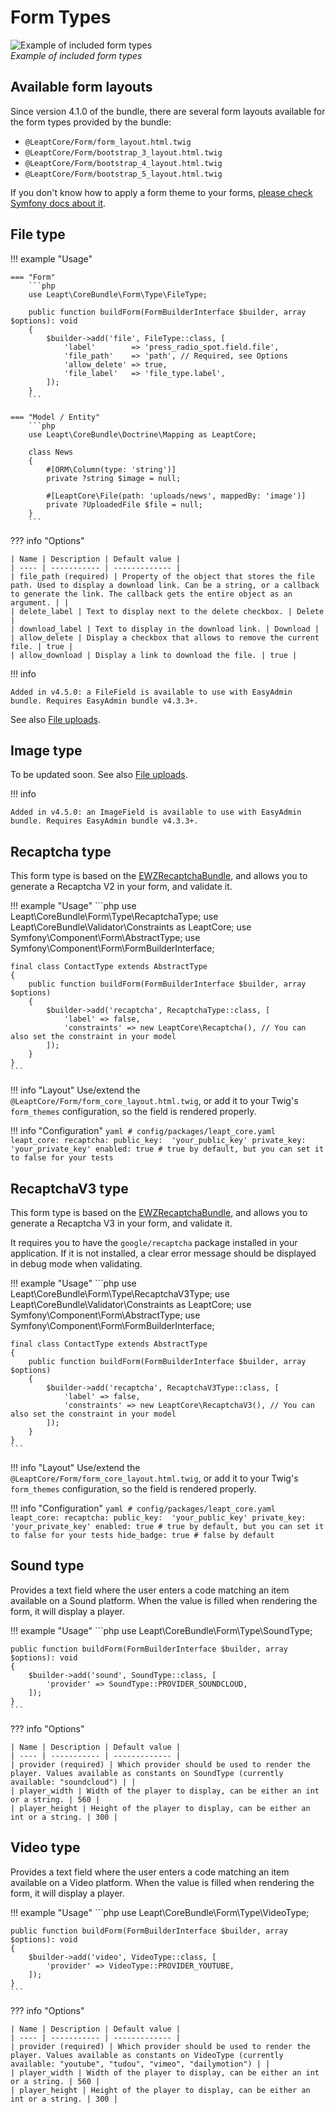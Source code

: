 # Form Types

![Example of included form types](images/form-types-demo.webp "Example of included form types")  
*Example of included form types*

## Available form layouts

Since version 4.1.0 of the bundle, there are several form layouts available for the form types provided by the bundle:

- `@LeaptCore/Form/form_layout.html.twig`
- `@LeaptCore/Form/bootstrap_3_layout.html.twig`
- `@LeaptCore/Form/bootstrap_4_layout.html.twig`
- `@LeaptCore/Form/bootstrap_5_layout.html.twig`

If you don't know how to apply a form theme to your forms, [please check Symfony docs about it](https://symfony.com/doc/current/form/form_themes.html).

## File type

!!! example "Usage"

    === "Form"
        ```php
        use Leapt\CoreBundle\Form\Type\FileType;

        public function buildForm(FormBuilderInterface $builder, array $options): void
        {
            $builder->add('file', FileType::class, [
                'label'        => 'press_radio_spot.field.file',
                'file_path'    => 'path', // Required, see Options
                'allow_delete' => true,
                'file_label'   => 'file_type.label',
            ]);
        }
        ```

    === "Model / Entity"
        ```php
        use Leapt\CoreBundle\Doctrine\Mapping as LeaptCore;
        
        class News
        {
            #[ORM\Column(type: 'string')]
            private ?string $image = null;
    
            #[LeaptCore\File(path: 'uploads/news', mappedBy: 'image')]
            private ?UploadedFile $file = null;
        }
        ```

??? info "Options"

    | Name | Description | Default value |
    | ---- | ----------- | ------------- |
    | file_path (required) | Property of the object that stores the file path. Used to display a download link. Can be a string, or a callback to generate the link. The callback gets the entire object as an argument. | |
    | delete_label | Text to display next to the delete checkbox. | Delete |
    | download_label | Text to display in the download link. | Download |
    | allow_delete | Display a checkbox that allows to remove the current file. | true |
    | allow_download | Display a link to download the file. | true |

!!! info

    Added in v4.5.0: a FileField is available to use with EasyAdmin bundle. Requires EasyAdmin bundle v4.3.3+.

See also [File uploads](file_uploads.md).

## Image type

To be updated soon.
See also [File uploads](file_uploads.md).

!!! info

    Added in v4.5.0: an ImageField is available to use with EasyAdmin bundle. Requires EasyAdmin bundle v4.3.3+.

## Recaptcha type

This form type is based on the [EWZRecaptchaBundle](https://github.com/excelwebzone/EWZRecaptchaBundle/), and allows you 
to generate a Recaptcha V2 in your form, and validate it.

!!! example "Usage"
    ```php
    use Leapt\CoreBundle\Form\Type\RecaptchaType;
    use Leapt\CoreBundle\Validator\Constraints as LeaptCore;
    use Symfony\Component\Form\AbstractType;
    use Symfony\Component\Form\FormBuilderInterface;

    final class ContactType extends AbstractType
    {
        public function buildForm(FormBuilderInterface $builder, array $options)
        {
            $builder->add('recaptcha', RecaptchaType::class, [
                'label' => false,
                'constraints' => new LeaptCore\Recaptcha(), // You can also set the constraint in your model
            ]);
        }
    }
    ```

!!! info "Layout"
    Use/extend the `@LeaptCore/Form/form_core_layout.html.twig`, or add it to your Twig's `form_themes` configuration, 
    so the field is rendered properly.

!!! info "Configuration"
    ```yaml
    # config/packages/leapt_core.yaml
    leapt_core:
        recaptcha:
            public_key:  'your_public_key'
            private_key: 'your_private_key'
            enabled: true # true by default, but you can set it to false for your tests
    ```

## RecaptchaV3 type

This form type is based on the [EWZRecaptchaBundle](https://github.com/excelwebzone/EWZRecaptchaBundle/), and allows you 
to generate a Recaptcha V3 in your form, and validate it.

It requires you to have the `google/recaptcha` package installed in your application. If it is not installed, a clear
error message should be displayed in debug mode when validating.

!!! example "Usage"
    ```php
    use Leapt\CoreBundle\Form\Type\RecaptchaV3Type;
    use Leapt\CoreBundle\Validator\Constraints as LeaptCore;
    use Symfony\Component\Form\AbstractType;
    use Symfony\Component\Form\FormBuilderInterface;

    final class ContactType extends AbstractType
    {
        public function buildForm(FormBuilderInterface $builder, array $options)
        {
            $builder->add('recaptcha', RecaptchaV3Type::class, [
                'label' => false,
                'constraints' => new LeaptCore\RecaptchaV3(), // You can also set the constraint in your model
            ]);
        }
    }
    ```

!!! info "Layout"
    Use/extend the `@LeaptCore/Form/form_core_layout.html.twig`, or add it to your Twig's `form_themes` configuration, 
    so the field is rendered properly.

!!! info "Configuration"
    ```yaml
    # config/packages/leapt_core.yaml
    leapt_core:
        recaptcha:
            public_key:  'your_public_key'
            private_key: 'your_private_key'
            enabled: true # true by default, but you can set it to false for your tests
            hide_badge: true # false by default
    ```

## Sound type

Provides a text field where the user enters a code matching an item available on a Sound platform.
When the value is filled when rendering the form, it will display a player.

!!! example "Usage"
    ```php
    use Leapt\CoreBundle\Form\Type\SoundType;

    public function buildForm(FormBuilderInterface $builder, array $options): void
    {
        $builder->add('sound', SoundType::class, [
            'provider' => SoundType::PROVIDER_SOUNDCLOUD,
        ]);
    }
    ```

??? info "Options"

    | Name | Description | Default value |
    | ---- | ----------- | ------------- |
    | provider (required) | Which provider should be used to render the player. Values available as constants on SoundType (currently available: "soundcloud") | |
    | player_width | Width of the player to display, can be either an int or a string. | 560 |
    | player_height | Height of the player to display, can be either an int or a string. | 300 |

## Video type

Provides a text field where the user enters a code matching an item available on a Video platform.
When the value is filled when rendering the form, it will display a player.

!!! example "Usage"
    ```php
    use Leapt\CoreBundle\Form\Type\VideoType;

    public function buildForm(FormBuilderInterface $builder, array $options): void
    {
        $builder->add('video', VideoType::class, [
            'provider' => VideoType::PROVIDER_YOUTUBE,
        ]);
    }
    ```

??? info "Options"

    | Name | Description | Default value |
    | ---- | ----------- | ------------- |
    | provider (required) | Which provider should be used to render the player. Values available as constants on VideoType (currently available: "youtube", "tudou", "vimeo", "dailymotion") | |
    | player_width | Width of the player to display, can be either an int or a string. | 560 |
    | player_height | Height of the player to display, can be either an int or a string. | 300 |
